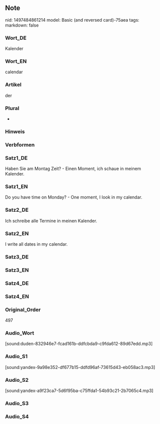 ## Note
nid: 1497484861214
model: Basic (and reversed card)-75aea
tags: 
markdown: false

### Wort_DE
Kalender

### Wort_EN
calendar

### Artikel
der

### Plural
-

### Hinweis


### Verbformen


### Satz1_DE
Haben Sie am Montag Zeit? - Einen Moment, ich schaue in meinem Kalender.

### Satz1_EN
Do you have time on Monday? - One moment, I look in my calendar.

### Satz2_DE
Ich schreibe alle Termine in meinen Kalender.

### Satz2_EN
I write all dates in my calendar.

### Satz3_DE


### Satz3_EN


### Satz4_DE


### Satz4_EN


### Original_Order
497

### Audio_Wort
[sound:duden-832946e7-fcad161b-ddfcbda9-c9fda612-89d67edd.mp3]

### Audio_S1
[sound:yandex-9a98e352-df677b15-ddfd96af-73615d43-eb058ac3.mp3]

### Audio_S2
[sound:yandex-a9f23ca7-5d6f95ba-c75ffda1-54b93c21-2b7065c4.mp3]

### Audio_S3


### Audio_S4


